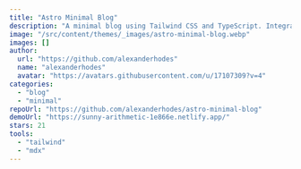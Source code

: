 ```yaml
---
title: "Astro Minimal Blog"
description: "A minimal blog using Tailwind CSS and TypeScript. Integrated tags with filtering for posts by tags, RSS support, auto-generated web manifest and SEO readiness."
image: "/src/content/themes/_images/astro-minimal-blog.webp"
images: []
author:
  url: "https://github.com/alexanderhodes"
  name: "alexanderhodes"
  avatar: "https://avatars.githubusercontent.com/u/17107309?v=4"
categories:
  - "blog"
  - "minimal"
repoUrl: "https://github.com/alexanderhodes/astro-minimal-blog"
demoUrl: "https://sunny-arithmetic-1e866e.netlify.app/"
stars: 21
tools:
  - "tailwind"
  - "mdx"
---
```

